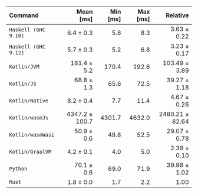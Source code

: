 | Command | Mean [ms] | Min [ms] | Max [ms] | Relative |
|:---|---:|---:|---:|---:|
| `Haskell (GHC 9.10)` | 6.4 ± 0.3 | 5.8 | 8.3 | 3.63 ± 0.22 |
| `Haskell (GHC 9.12)` | 5.7 ± 0.3 | 5.2 | 6.8 | 3.23 ± 0.17 |
| `Kotlin/JVM` | 181.4 ± 5.2 | 170.4 | 192.6 | 103.49 ± 3.89 |
| `Kotlin/JS` | 68.8 ± 1.3 | 65.6 | 72.5 | 39.27 ± 1.18 |
| `Kotlin/Native` | 8.2 ± 0.4 | 7.7 | 11.4 | 4.67 ± 0.26 |
| `Kotlin/wasmJs` | 4347.2 ± 100.7 | 4301.7 | 4632.0 | 2480.21 ± 82.64 |
| `Kotlin/wasmWasi` | 50.9 ± 0.6 | 49.8 | 52.5 | 29.07 ± 0.78 |
| `Kotlin/GraalVM` | 4.2 ± 0.1 | 4.0 | 5.0 | 2.39 ± 0.10 |
| `Python` | 70.1 ± 0.6 | 69.0 | 71.9 | 39.98 ± 1.02 |
| `Rust` | 1.8 ± 0.0 | 1.7 | 2.2 | 1.00 |
